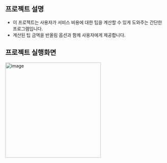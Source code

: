 ## 프로젝트 설명
- 이 프로젝트는 사용자가 서비스 비용에 대한 팁을 계산할 수 있게 도와주는 간단한 프로그램입니다.
- 계산된 팁 금액을 반올림 옵션과 함께 사용자에게 제공합니다.

## 프로젝트 실행화면
<img width="300" alt="image" src="https://github.com/EunjeongHeo/MobileProgramming/assets/151157127/7a1bda24-a6bb-44ed-ae4e-5bb23b76a8d2">
